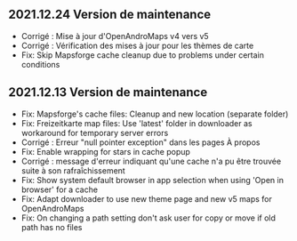## 2021.12.24 Version de maintenance

- Corrigé : Mise à jour d'OpenAndroMaps v4 vers v5
- Corrigé : Vérification des mises à jour pour les thèmes de carte
- Fix: Skip Mapsforge cache cleanup due to problems under certain conditions

## 2021.12.13 Version de maintenance

- Fix: Mapsforge's cache files: Cleanup and new location (separate folder)
- Fix: Freizeitkarte map files: Use 'latest' folder in downloader as workaround for temporary server errors
- Corrigé : Erreur "null pointer exception" dans les pages À propos
- Fix: Enable wrapping for stars in cache popup
- Corrigé : message d'erreur indiquant qu'une cache n'a pu être trouvée suite à son rafraîchissement
- Fix: Show system default browser in app selection when using 'Open in browser' for a cache
- Fix: Adapt downloader to use new theme page and new v5 maps for OpenAndroMaps
- Fix: On changing a path setting don't ask user for copy or move if old path has no files
